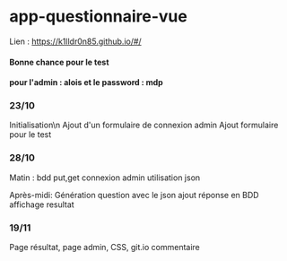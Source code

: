 # app-questionnaire-vue

Lien : https://k1lldr0n85.github.io/#/
#### Bonne chance pour le test

#### pour l'admin : alois et le password : mdp
### 23/10
Initialisation\n
Ajout d'un formulaire de connexion admin
Ajout formulaire pour le test

### 28/10
Matin : bdd put,get
connexion admin
utilisation json

Après-midi: Génération question avec le json
ajout réponse en BDD
affichage resultat

### 19/11

Page résultat,
page admin,
CSS,
git.io
commentaire
